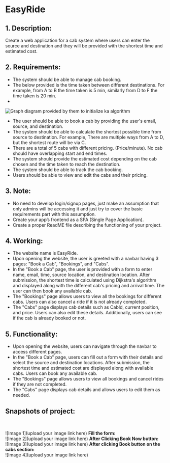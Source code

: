 # EasyRide

## **1. Description:**
Create a web application for a cab system where users can enter the source and destination and they will be provided with the shortest time and estimated cost.

## **2. Requirements:**
- The system should be able to manage cab booking.
- The below provided is the time taken between different destinations. For example, from A to B the time taken is 5 min, similarly from D to F the time taken is 20 min.
- <br> 
![Graph diagram provided by them to initialize ka algorithm](https://user-images.githubusercontent.com/70821575/229360940-e0b12ac8-f445-4529-8f53-10d9112bdc59.png)
- The user should be able to book a cab by providing the user's email, source, and destination.
- The system should be able to calculate the shortest possible time from source to destination. For example, There are multiple ways from A to D, but the shortest route will be via C.
- There are a total of 5 cabs with different pricing. (Price/minute). No cab should have overlapping start and end times.
- The system should provide the estimated cost depending on the cab chosen and the time taken to reach the destination.
- The system should be able to track the cab booking.
- Users should be able to view and edit the cabs and their pricing.

## **3. Note:**
- No need to develop login/signup pages, just make an assumption that only admins will be accessing it and just try to cover the basic requirements part with this assumption.
- Create your app’s frontend as a SPA (Single Page Application).
- Create a proper ReadME file describing the functioning of your project.

## **4. Working:** 
- The website name is EasyRide.
- Upon opening the website, the user is greeted with a navbar having 3 pages: "Book a Cab", "Bookings", and "Cabs".
- In the "Book a Cab" page, the user is provided with a form to enter name, email, time, source location, and destination location. After submission, the shortest time is calculated using Dijkstra's algorithm and displayed along with the different cab's pricing and arrival time. The user can then book any available cab.
- The "Bookings" page allows users to view all the bookings for different cabs. Users can also cancel a ride if it is not already completed.
- The "Cabs" page displays cab details such as CabId, current position, and price. Users can also edit these details. Additionally, users can see if the cab is already booked or not.

## **5. Functionality:**
- Upon opening the website, users can navigate through the navbar to access different pages.
- In the "Book a Cab" page, users can fill out a form with their details and select the source and destination locations. After submission, the shortest time and estimated cost are displayed along with available cabs. Users can book any available cab.
- The "Bookings" page allows users to view all bookings and cancel rides if they are not completed.
- The "Cabs" page displays cab details and allows users to edit them as needed.

## **Snapshots of project:**
<br>

![Image 1](upload your image link here)
**Fill the form:**<br>
![Image 2](upload your image link here)
**After Clicking Book Now button:**<br>
![Image 3](upload your image link here)
**After clicking Book button on the cabs section:**<br>
![Image 4](upload your image link here)
